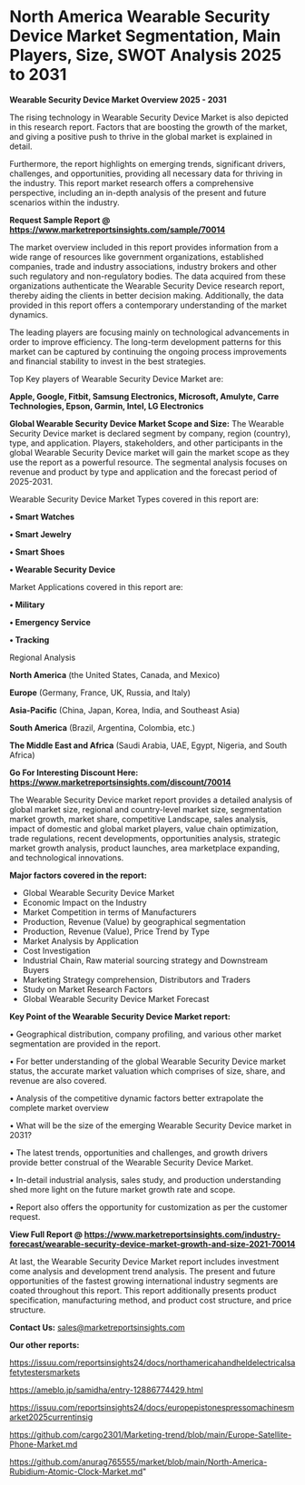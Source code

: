 # North America Wearable Security Device Market Segmentation, Main Players, Size, SWOT Analysis 2025 to 2031

<Strong> Wearable Security Device Market Overview 2025 - 2031</strong>

The rising technology in Wearable Security Device Market is also depicted in this research report. Factors that are boosting the growth of the market, and giving a positive push to thrive in the global market is explained in detail.

Furthermore, the report highlights on emerging trends, significant drivers, challenges, and opportunities, providing all necessary data for thriving in the industry. This report market research offers a comprehensive perspective, including an in-depth analysis of the present and future scenarios within the industry.

<strong>Request Sample Report @ <a href=https://www.marketreportsinsights.com/sample/70014>https://www.marketreportsinsights.com/sample/70014</a></strong>

The market overview included in this report provides information from a wide range of resources like government organizations, established companies, trade and industry associations, industry brokers and other such regulatory and non-regulatory bodies. The data acquired from these organizations authenticate the Wearable Security Device research report, thereby aiding the clients in better decision making. Additionally, the data provided in this report offers a contemporary understanding of the market dynamics.

The leading players are focusing mainly on technological advancements in order to improve efficiency. The long-term development patterns for this market can be captured by continuing the ongoing process improvements and financial stability to invest in the best strategies.

Top Key players of Wearable Security Device Market are:

<strong>Apple, Google, Fitbit, Samsung Electronics, Microsoft, Amulyte, Carre Technologies, Epson, Garmin, Intel, LG Electronics</strong>

<strong><b>Global Wearable Security Device Market Scope and Size:</b></strong>
The Wearable Security Device market is declared segment by company, region (country), type, and application. Players, stakeholders, and other participants in the global Wearable Security Device market will gain the market scope as they use the report as a powerful resource. The segmental analysis focuses on revenue and product by type and application and the forecast period of 2025-2031.

Wearable Security Device Market Types covered in this report are:

<strong>• Smart Watches

• Smart Jewelry

• Smart Shoes

• Wearable Security Device</strong>

Market Applications covered in this report are:

<strong>• Military

• Emergency Service

• Tracking</strong> 

Regional Analysis

<strong>North America</strong> (the United States, Canada, and Mexico)

<strong>Europe</strong> (Germany, France, UK, Russia, and Italy)

<strong>Asia-Pacific</strong> (China, Japan, Korea, India, and Southeast Asia)

<strong>South America</strong> (Brazil, Argentina, Colombia, etc.)

<strong>The Middle East and Africa</strong> (Saudi Arabia, UAE, Egypt, Nigeria, and South Africa)

<strong>Go For Interesting Discount Here: <a href=https://www.marketreportsinsights.com/discount/70014>https://www.marketreportsinsights.com/discount/70014</a></strong>

The Wearable Security Device market report provides a detailed analysis of global market size, regional and country-level market size, segmentation market growth, market share, competitive Landscape, sales analysis, impact of domestic and global market players, value chain optimization, trade regulations, recent developments, opportunities analysis, strategic market growth analysis, product launches, area marketplace expanding, and technological innovations.

<strong><b>Major factors covered in the report:</b></strong>
<ul>
  <li>Global Wearable Security Device Market </li>
  <li>Economic Impact on the Industry</li>
  <li>Market Competition in terms of Manufacturers</li>
  <li>Production, Revenue (Value) by geographical segmentation</li>
  <li>Production, Revenue (Value), Price Trend by Type</li>
  <li>Market Analysis by Application</li>
  <li>Cost Investigation</li>
  <li>Industrial Chain, Raw material sourcing strategy and Downstream Buyers</li>
  <li>Marketing Strategy comprehension, Distributors and Traders</li>
  <li>Study on Market Research Factors</li>
  <li>Global Wearable Security Device Market Forecast</li>
</ul>

<strong><b>Key Point of the Wearable Security Device Market report:</b></strong>

• Geographical distribution, company profiling, and various other market segmentation are provided in the report.

• For better understanding of the global Wearable Security Device market status, the accurate market valuation which comprises of size, share, and revenue are also covered.

• Analysis of the competitive dynamic factors better extrapolate the complete market overview

• What will be the size of the emerging Wearable Security Device market in 2031?

• The latest trends, opportunities and challenges, and growth drivers provide better construal of the Wearable Security Device Market.

• In-detail industrial analysis, sales study, and production understanding shed more light on the future market growth rate and scope.

• Report also offers the opportunity for customization as per the customer request.

<strong><b>View Full Report @ <a href=https://www.marketreportsinsights.com/industry-forecast/wearable-security-device-market-growth-and-size-2021-70014>https://www.marketreportsinsights.com/industry-forecast/wearable-security-device-market-growth-and-size-2021-70014</a></b></strong>


At last, the Wearable Security Device Market report includes investment come analysis and development trend analysis. The present and future opportunities of the fastest growing international industry segments are coated throughout this report. This report additionally presents product specification, manufacturing method, and product cost structure, and price structure.

<strong>Contact Us:</strong>
sales@marketreportsinsights.com

<strong>Our other reports:</strong>

<a href=https://issuu.com/reportsinsights24/docs/northamericahandheldelectricalsafetytestersmarkets>https://issuu.com/reportsinsights24/docs/northamericahandheldelectricalsafetytestersmarkets</a>

<a href=https://ameblo.jp/samidha/entry-12886774429.html>https://ameblo.jp/samidha/entry-12886774429.html</a>

<a href=https://issuu.com/reportsinsights24/docs/europepistonespressomachinesmarket2025currentinsig>https://issuu.com/reportsinsights24/docs/europepistonespressomachinesmarket2025currentinsig</a>

<a href=https://github.com/cargo2301/Marketing-trend/blob/main/Europe-Satellite-Phone-Market.md>https://github.com/cargo2301/Marketing-trend/blob/main/Europe-Satellite-Phone-Market.md</a>

<a href=https://github.com/anurag765555/market/blob/main/North-America-Rubidium-Atomic-Clock-Market.md>https://github.com/anurag765555/market/blob/main/North-America-Rubidium-Atomic-Clock-Market.md</a>"
